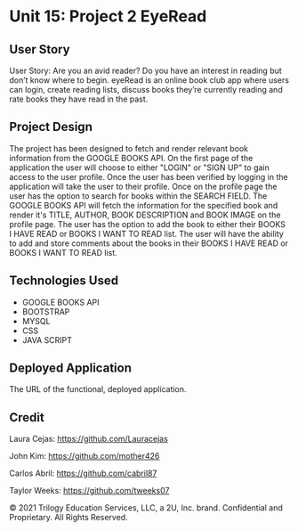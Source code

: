 # Unit 15: Project 2 EyeRead

## User Story

User Story:  Are you an avid reader?  Do you have an interest in reading but don’t know where to begin.  eyeRead is an online book club app where users can login, create reading lists, discuss books they’re currently reading and rate books they have read in the past.

## Project Design

The project has been designed to fetch and render relevant book information from the GOOGLE BOOKS API.  On the first page of the application the user will choose to either "LOGIN" or "SIGN UP" to gain access to the user profile.  Once the user has been verified by logging in the application will take the user to their profile.  Once on the profile page the user has the option to search for books within the SEARCH FIELD.  The GOOGLE BOOKS API will fetch the information for the specified book and render it's TITLE, AUTHOR, BOOK DESCRIPTION and BOOK IMAGE on the profile page.  The user has the option to add the book to either their BOOKS I HAVE READ or BOOKS I WANT TO READ list.  The user will have the ability to add and store comments about the books in their BOOKS I HAVE READ or BOOKS I WANT TO READ list.

## Technologies Used
- GOOGLE BOOKS API
- BOOTSTRAP
- MYSQL
- CSS
- JAVA SCRIPT

## Deployed Application
The URL of the functional, deployed application.

## Credit
Laura Cejas: <https://github.com/Lauracejas>

John Kim: <https://github.com/mother426>

Carlos Abril: <https://github.com/cabril87>

Taylor Weeks: <https://github.com/tweeks07>


© 2021 Trilogy Education Services, LLC, a 2U, Inc. brand. Confidential and Proprietary. All Rights Reserved.